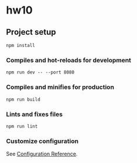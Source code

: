 # hw10

## Project setup
```
npm install
```

### Compiles and hot-reloads for development
```
npm run dev -- --port 8080
```

### Compiles and minifies for production
```
npm run build
```

### Lints and fixes files
```
npm run lint
```

### Customize configuration
See [Configuration Reference](https://cli.vuejs.org/config/).
